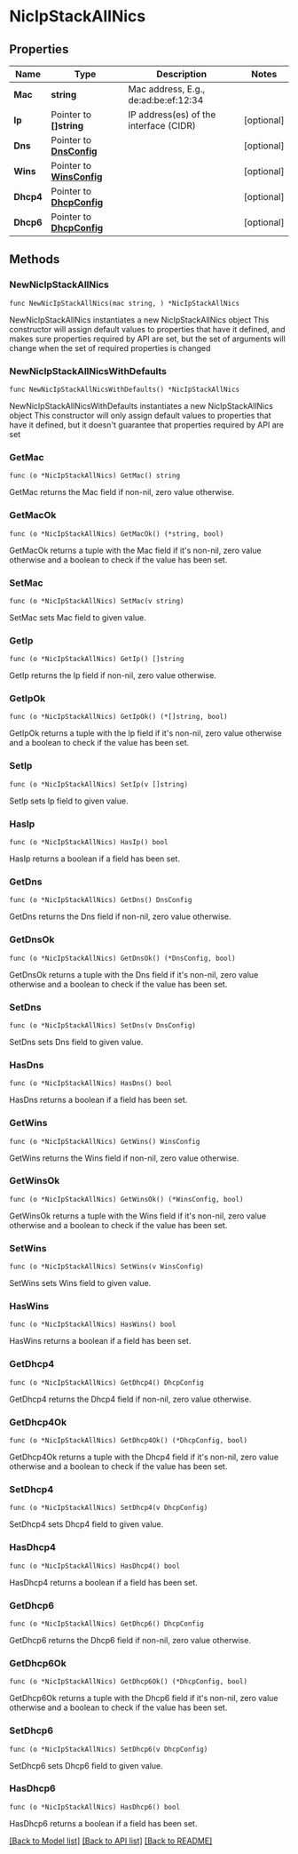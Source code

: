 # NicIpStackAllNics

## Properties

Name | Type | Description | Notes
------------ | ------------- | ------------- | -------------
**Mac** | **string** | Mac address, E.g., de:ad:be:ef:12:34 | 
**Ip** | Pointer to **[]string** | IP address(es) of the interface (CIDR) | [optional] 
**Dns** | Pointer to [**DnsConfig**](DnsConfig.md) |  | [optional] 
**Wins** | Pointer to [**WinsConfig**](WinsConfig.md) |  | [optional] 
**Dhcp4** | Pointer to [**DhcpConfig**](DhcpConfig.md) |  | [optional] 
**Dhcp6** | Pointer to [**DhcpConfig**](DhcpConfig.md) |  | [optional] 

## Methods

### NewNicIpStackAllNics

`func NewNicIpStackAllNics(mac string, ) *NicIpStackAllNics`

NewNicIpStackAllNics instantiates a new NicIpStackAllNics object
This constructor will assign default values to properties that have it defined,
and makes sure properties required by API are set, but the set of arguments
will change when the set of required properties is changed

### NewNicIpStackAllNicsWithDefaults

`func NewNicIpStackAllNicsWithDefaults() *NicIpStackAllNics`

NewNicIpStackAllNicsWithDefaults instantiates a new NicIpStackAllNics object
This constructor will only assign default values to properties that have it defined,
but it doesn't guarantee that properties required by API are set

### GetMac

`func (o *NicIpStackAllNics) GetMac() string`

GetMac returns the Mac field if non-nil, zero value otherwise.

### GetMacOk

`func (o *NicIpStackAllNics) GetMacOk() (*string, bool)`

GetMacOk returns a tuple with the Mac field if it's non-nil, zero value otherwise
and a boolean to check if the value has been set.

### SetMac

`func (o *NicIpStackAllNics) SetMac(v string)`

SetMac sets Mac field to given value.


### GetIp

`func (o *NicIpStackAllNics) GetIp() []string`

GetIp returns the Ip field if non-nil, zero value otherwise.

### GetIpOk

`func (o *NicIpStackAllNics) GetIpOk() (*[]string, bool)`

GetIpOk returns a tuple with the Ip field if it's non-nil, zero value otherwise
and a boolean to check if the value has been set.

### SetIp

`func (o *NicIpStackAllNics) SetIp(v []string)`

SetIp sets Ip field to given value.

### HasIp

`func (o *NicIpStackAllNics) HasIp() bool`

HasIp returns a boolean if a field has been set.

### GetDns

`func (o *NicIpStackAllNics) GetDns() DnsConfig`

GetDns returns the Dns field if non-nil, zero value otherwise.

### GetDnsOk

`func (o *NicIpStackAllNics) GetDnsOk() (*DnsConfig, bool)`

GetDnsOk returns a tuple with the Dns field if it's non-nil, zero value otherwise
and a boolean to check if the value has been set.

### SetDns

`func (o *NicIpStackAllNics) SetDns(v DnsConfig)`

SetDns sets Dns field to given value.

### HasDns

`func (o *NicIpStackAllNics) HasDns() bool`

HasDns returns a boolean if a field has been set.

### GetWins

`func (o *NicIpStackAllNics) GetWins() WinsConfig`

GetWins returns the Wins field if non-nil, zero value otherwise.

### GetWinsOk

`func (o *NicIpStackAllNics) GetWinsOk() (*WinsConfig, bool)`

GetWinsOk returns a tuple with the Wins field if it's non-nil, zero value otherwise
and a boolean to check if the value has been set.

### SetWins

`func (o *NicIpStackAllNics) SetWins(v WinsConfig)`

SetWins sets Wins field to given value.

### HasWins

`func (o *NicIpStackAllNics) HasWins() bool`

HasWins returns a boolean if a field has been set.

### GetDhcp4

`func (o *NicIpStackAllNics) GetDhcp4() DhcpConfig`

GetDhcp4 returns the Dhcp4 field if non-nil, zero value otherwise.

### GetDhcp4Ok

`func (o *NicIpStackAllNics) GetDhcp4Ok() (*DhcpConfig, bool)`

GetDhcp4Ok returns a tuple with the Dhcp4 field if it's non-nil, zero value otherwise
and a boolean to check if the value has been set.

### SetDhcp4

`func (o *NicIpStackAllNics) SetDhcp4(v DhcpConfig)`

SetDhcp4 sets Dhcp4 field to given value.

### HasDhcp4

`func (o *NicIpStackAllNics) HasDhcp4() bool`

HasDhcp4 returns a boolean if a field has been set.

### GetDhcp6

`func (o *NicIpStackAllNics) GetDhcp6() DhcpConfig`

GetDhcp6 returns the Dhcp6 field if non-nil, zero value otherwise.

### GetDhcp6Ok

`func (o *NicIpStackAllNics) GetDhcp6Ok() (*DhcpConfig, bool)`

GetDhcp6Ok returns a tuple with the Dhcp6 field if it's non-nil, zero value otherwise
and a boolean to check if the value has been set.

### SetDhcp6

`func (o *NicIpStackAllNics) SetDhcp6(v DhcpConfig)`

SetDhcp6 sets Dhcp6 field to given value.

### HasDhcp6

`func (o *NicIpStackAllNics) HasDhcp6() bool`

HasDhcp6 returns a boolean if a field has been set.


[[Back to Model list]](../README.md#documentation-for-models) [[Back to API list]](../README.md#documentation-for-api-endpoints) [[Back to README]](../README.md)


